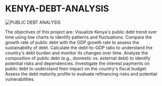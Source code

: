 # KENYA-DEBT-ANALYSIS

![PUBLIC DEBT ANALYSIS](https://github.com/ellysher/KENYA-DEBT-ANALYSIS/assets/136334841/7b888db8-ff3d-4d0b-8ceb-d4f6cf86e3b2)

The objectives of this project are:
Visualize Kenya's public debt trend over time using line charts to identify patterns and fluctuations.
Compare the growth rate of public debt with the GDP growth rate to assess the sustainability of debt.
Calculate the debt-to-GDP ratio to understand the country's debt burden and monitor its changes over time.
Analyze the composition of public debt (e.g., domestic vs. external debt) to identify potential risks and dependencies.
Investigate the interest payments on public debt to understand their impact on the country's fiscal budget.
Assess the debt maturity profile to evaluate refinancing risks and potential vulnerabilities.
